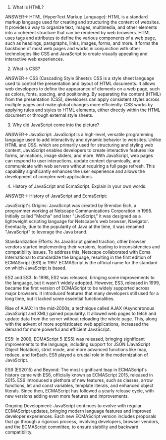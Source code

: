 1. What is HTML?

ANSWER-> HTML (HyperText Markup Language): HTML is a standard markup language used for creating and structuring the content of websites. It provides a way to organize text, images, multimedia, and other elements into a coherent structure that can be rendered by web browsers. HTML uses tags and attributes to define the various components of a web page, such as headings, paragraphs, links, images, forms, and more. It forms the backbone of most web pages and works in conjunction with other technologies like CSS and JavaScript to create visually appealing and interactive web experiences.

2. What is CSS?

ANSWER-> CSS (Cascading Style Sheets): CSS is a style sheet language used to control the presentation and layout of HTML documents. It allows web developers to define the appearance of elements on a web page, such as colors, fonts, spacing, and positioning. By separating the content (HTML) from the presentation (CSS), developers can apply consistent styles across multiple pages and make global changes more efficiently. CSS works by applying rules and styles to HTML elements, either directly within the HTML document or through external style sheets.


3. Why did JavaScript come into the picture?

ANSWER-> JavaScript: JavaScript is a high-level, versatile programming language used to add interactivity and dynamic behavior to websites. Unlike HTML and CSS, which are primarily used for structuring and styling web content, JavaScript enables developers to create interactive features like forms, animations, image sliders, and more. With JavaScript, web pages can respond to user interactions, update content dynamically, and communicate with web servers without requiring a full page refresh. This capability significantly enhances the user experience and allows the development of complex web applications.

4. History of JavaScript and EcmaScript. Explain in your own words.

ANSWER-> History of JavaScript and EcmaScript:

JavaScript's Origins: JavaScript was created by Brendan Eich, a programmer working at Netscape Communications Corporation in 1995. Initially called "Mocha" and later "LiveScript," it was designed as a lightweight scripting language for Netscape's web browser, Navigator. Eventually, due to the popularity of Java at the time, it was renamed "JavaScript" to leverage the Java brand.

Standardization Efforts: As JavaScript gained traction, other browser vendors started implementing their versions, leading to inconsistencies and compatibility issues. To address this, Netscape collaborated with Ecma International to standardize the language, resulting in the first edition of ECMAScript (ES1) in 1997. ECMAScript is the official name for the standard on which JavaScript is based.

ES2 and ES3: In 1998, ES2 was released, bringing some improvements to the language, but it wasn't widely adopted. However, ES3, released in 1999, became the first version of ECMAScript to be widely supported across major browsers. It introduced features that many developers still used for a long time, but it lacked some essential functionalities.

Rise of AJAX: In the mid-2000s, a technique called AJAX (Asynchronous JavaScript and XML) gained popularity. It allowed web pages to fetch and update data from the server without reloading the whole page. This, along with the advent of more sophisticated web applications, increased the demand for more powerful and efficient JavaScript.

ES5: In 2009, ECMAScript 5 (ES5) was released, bringing significant improvements to the language, including support for JSON (JavaScript Object Notation), strict mode, and more advanced functions like map, reduce, and forEach. ES5 played a crucial role in the modernization of JavaScript.

ES6 (ES2015) and Beyond: The most significant leap in ECMAScript's history came with ES6, officially known as ECMAScript 2015, released in 2015. ES6 introduced a plethora of new features, such as classes, arrow functions, let and const variables, template literals, and enhanced object literals. Since then, ECMAScript has followed a yearly release cycle, with new versions adding even more features and improvements.

Ongoing Development: JavaScript continues to evolve with regular ECMAScript updates, bringing modern language features and improved developer experiences. Each new ECMAScript version includes proposals that go through a rigorous process, involving developers, browser vendors, and the ECMAScript committee, to ensure stability and backward compatibility.